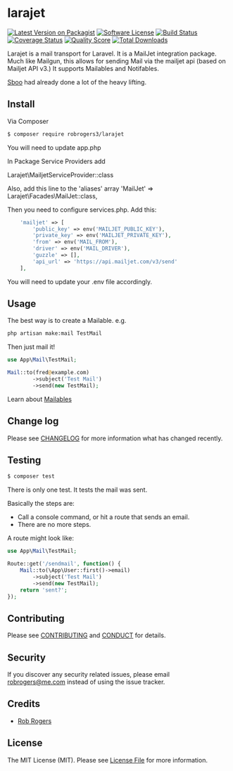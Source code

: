 # larajet

[![Latest Version on Packagist][ico-version]][link-packagist]
[![Software License][ico-license]](LICENSE.md)
[![Build Status][ico-travis]][link-travis]
[![Coverage Status][ico-scrutinizer]][link-scrutinizer]
[![Quality Score][ico-code-quality]][link-code-quality]
[![Total Downloads][ico-downloads]][link-downloads]

Larajet is a mail transport for Laravel. It is a MailJet integration package. Much like Mailgun, this allows for sending Mail via the mailjet api (based on Mailjet API v3.) 
It supports Mailables and Notifables.

[Sboo](https://github.com/sboo) had already done a lot of the heavy lifting.

## Install

Via Composer

``` bash
$ composer require robrogers3/larajet
```

You will need to update app.php

In Package Service Providers add

Larajet\MailjetServiceProvider::class

Also, add this line to the 'aliases' array
'MailJet' => Larajet\Facades\MailJet::class,

Then you need to configure services.php. Add this:

``` php
    'mailjet' => [
        'public_key' => env('MAILJET_PUBLIC_KEY'),
        'private_key' => env('MAILJET_PRIVATE_KEY'),
        'from' => env('MAIL_FROM'),
        'driver' => env('MAIL_DRIVER'),
        'guzzle' => [],
        'api_url' => 'https://api.mailjet.com/v3/send'
    ],
```

You will need to update your .env file accordingly.

## Usage

The best way is to create a Mailable. e.g. 

``` bash
php artisan make:mail TestMail
```

Then just mail it!

``` php
use App\Mail\TestMail;

Mail::to(fred@example.com)
        ->subject('Test Mail')
        ->send(new TestMail);
```

Learn about [Mailables](https://laravel.com/docs/5.3/mail)

## Change log

Please see [CHANGELOG](CHANGELOG.md) for more information what has changed recently.

## Testing

``` bash
$ composer test
```
There is only one test. It tests the mail was sent.

Basically the steps are:
* Call a console command, or hit a route that sends an email.
* There are no more steps.

A route might look like:
``` php
use App\Mail\TestMail;

Route::get('/sendmail', function() {
    Mail::to(\App\User::first()->email)
        ->subject('Test Mail')
        ->send(new TestMail);
    return 'sent?';
});
```

## Contributing

Please see [CONTRIBUTING](CONTRIBUTING.md) and [CONDUCT](CONDUCT.md) for details.

## Security

If you discover any security related issues, please email robrogers@me.com instead of using the issue tracker.

## Credits

- [Rob Rogers][link-author]

## License

The MIT License (MIT). Please see [License File](LICENSE.md) for more information.

[ico-version]: https://img.shields.io/packagist/v/robrogers3/larajet.svg?style=flat-square
[ico-license]: https://img.shields.io/badge/license-MIT-brightgreen.svg?style=flat-square
[ico-travis]: https://img.shields.io/travis/robrogers3/larajet/master.svg?style=flat-square
[ico-scrutinizer]: https://img.shields.io/scrutinizer/coverage/g/robrogers3/larajet.svg?style=flat-square
[ico-code-quality]: https://img.shields.io/scrutinizer/g/robrogers3/larajet.svg?style=flat-square
[ico-downloads]: https://img.shields.io/packagist/dt/robrogers3/larajet.svg?style=flat-square

[link-packagist]: https://packagist.org/packages/robrogers3/larajet
[link-travis]: https://travis-ci.org/robrogers3/larajet
[link-scrutinizer]: https://scrutinizer-ci.com/g/robrogers3/larajet/code-structure
[link-code-quality]: https://scrutinizer-ci.com/g/robrogers3/larajet
[link-downloads]: https://packagist.org/packages/robrogers3/larajet
[link-author]: https://github.com/robrogers3
[link-contributors]: ../../contributors

